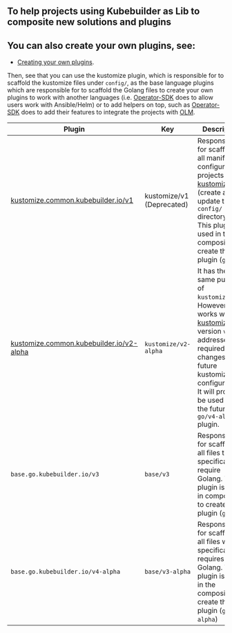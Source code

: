 ## To help projects using Kubebuilder as Lib to composite new solutions and plugins

<aside class="note">

<h1>You can also create your own plugins, see:</h1>

- [Creating your own plugins][create-plugins].

</aside>

Then, see that you can use the kustomize plugin, which is responsible for to scaffold the kustomize files under `config/`, as
the base language plugins which are responsible for to scaffold the Golang files to create your own plugins to work with
another languages (i.e. [Operator-SDK][sdk] does to allow users work with Ansible/Helm) or to add
helpers on top, such as [Operator-SDK][sdk] does to add their features to integrate the projects with [OLM][olm].

| Plugin                                                                             | Key                         | Description                                                                                                                                                                                                                                  |
| ---------------------------------------------------------------------------------- |-----------------------------| -------------------------------------------------------------------------------------------------------------------------------------------------------------------------------------------------------------------------------------------- |
| [kustomize.common.kubebuilder.io/v1](https://github.com/kubernetes-sigs/kubebuilder/pull/3235/kustomize-v1.md) | kustomize/v1 (Deprecated) | Responsible for scaffolding all manifests to configure projects with [kustomize(v3)][kustomize]. (create and update the `config/` directory). This plugin is used in the composition to create the plugin (`go/v3`). |
| [kustomize.common.kubebuilder.io/v2-alpha](kustomize-v2-alpha.md)                  | `kustomize/v2-alpha`        | It has the same purpose of `kustomize/v1`. However, it works with [kustomize][kustomize] version `v4` and addresses the required changes for future kustomize configurations. It will probably be used with the future `go/v4-alpha` plugin. |
| `base.go.kubebuilder.io/v3`                                                        | `base/v3`                   | Responsible for scaffolding all files that specifically require Golang. This plugin is used in composition to create the plugin (`go/v3`)                                                                                                     |
| `base.go.kubebuilder.io/v4-alpha`                                 | `base/v3-alpha`             | Responsible for scaffolding all files which specifically requires Golang. This plugin is used in the composition to create the plugin (`go/v4-alpha`)                                                                                     |

[create-plugins]: creating-plugins.md
[kubebuilder-declarative-pattern]: https://github.com/kubernetes-sigs/kubebuilder-declarative-pattern
[kustomize]: https://kustomize.io/
[sdk]: https://github.com/operator-framework/operator-sdk
[olm]: https://olm.operatorframework.io/

